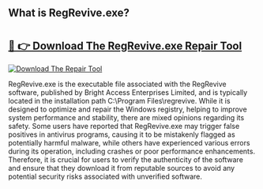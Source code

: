 ## What is RegRevive.exe? 

# <h2><a href="https://exedetect.com/download.php?RegRevive.exe">🔗 👉 Download The RegRevive.exe Repair Tool</a></h2>

[![Download The Repair Tool](https://exedetect.com/download-button.jpg)](https://exedetect.com/download.php?RegRevive.exe)

RegRevive.exe is the executable file associated with the RegRevive software, published by Bright Access Enterprises Limited, and is typically located in the installation path C:\Program Files\regrevive. While it is designed to optimize and repair the Windows registry, helping to improve system performance and stability, there are mixed opinions regarding its safety. Some users have reported that RegRevive.exe may trigger false positives in antivirus programs, causing it to be mistakenly flagged as potentially harmful malware, while others have experienced various errors during its operation, including crashes or poor performance enhancements. Therefore, it is crucial for users to verify the authenticity of the software and ensure that they download it from reputable sources to avoid any potential security risks associated with unverified software.